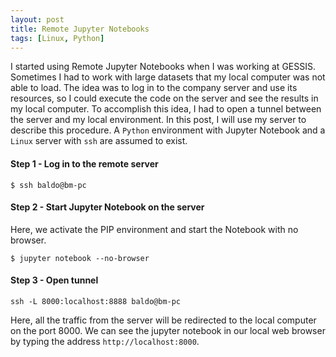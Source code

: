 ```yaml
---
layout: post
title: Remote Jupyter Notebooks
tags: [Linux, Python]
---
```


I started using Remote Jupyter Notebooks when I was working at GESSIS. Sometimes I had to work with large datasets that my local computer was not able to load. The idea was to log in to the company server and use its resources, so I could execute the code on the server and see the results in my local computer. To accomplish this idea, I had to open a tunnel between the server and my local environment. In this post, I will use my server to describe this procedure. A `Python` environment with Jupyter Notebook and a `Linux` server with `ssh` are assumed to exist.


#### Step 1 - Log in to the remote server

```
$ ssh baldo@bm-pc
```

#### Step 2 - Start Jupyter Notebook on the server

Here, we activate the PIP environment and start the Notebook with no browser.

```
$ jupyter notebook --no-browser
```

#### Step 3 - Open tunnel

```
ssh -L 8000:localhost:8888 baldo@bm-pc
```

Here, all the traffic from the server will be redirected to the local computer on the port 8000. We can see the jupyter notebook in our local web browser by typing the address `http://localhost:8000`.










